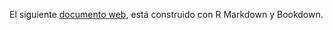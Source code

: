 El siguiente [documento web](https://dfranzani.github.io/Curso_Inferencia_Bookdown/probabilidad-condicionada.html), está construido con R Markdown y Bookdown.